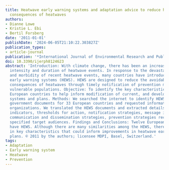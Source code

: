 ```yaml
---
title: Heatwave early warning systems and adaptation advice to reduce human health
  consequences of heatwaves
authors:
- Dianne Lowe
- Kristie L. Ebi
- Bertil Forsberg
date: '2011-01-01'
publishDate: '2024-06-05T21:10:22.303827Z'
publication_types:
- article-journal
publication: '*International Journal of Environmental Research and Public Health*'
doi: 10.3390/ijerph8124623
abstract: 'Introduction: With climate change, there has been an increase in the frequency,
  intensity and duration of heatwave events. In response to the devastating mortality
  and morbidity of recent heatwave events, many countries have introduced heatwave
  early warning systems (HEWS). HEWS are designed to reduce the avoidable human health
  consequences of heatwaves through timely notification of prevention measures to
  vulnerable populations. Objective: To identify the key characteristics of HEWS in
  European countries to help inform modification of current, and development of, new
  systems and plans. Methods: We searched the internet to identify HEWS policy or
  government documents for 33 European countries and requested information from relevant
  organizations. We translated the HEWS documents and extracted details on the trigger
  indicators, thresholds for action, notification strategies, message intermediaries,
  communication and dissemination strategies, prevention strategies recommended and
  specified target audiences. Findings and Conclusions: Twelve European countries
  have HEWS. Although there are many similarities among the HEWS, there also are differences
  in key characteristics that could inform improvements in heatwave early warning
  plans. © 2011 by the authors; licensee MDPI, Basel, Switzerland.'
tags:
- Adaptation
- Early warning system
- Heatwave
- Prevention
---
```

